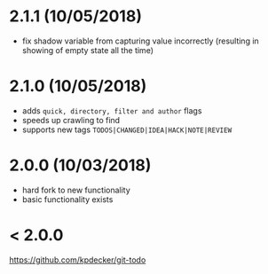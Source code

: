 # 2.1.1 (10/05/2018)

- fix shadow variable from capturing value incorrectly (resulting in showing of empty state all the time)

# 2.1.0 (10/05/2018)

- adds `quick, directory, filter and author` flags
- speeds up crawling to find
- supports new tags `TODOS|CHANGED|IDEA|HACK|NOTE|REVIEW`

# 2.0.0 (10/03/2018)

- hard fork to new functionality
- basic functionality exists

# < 2.0.0

https://github.com/kpdecker/git-todo
